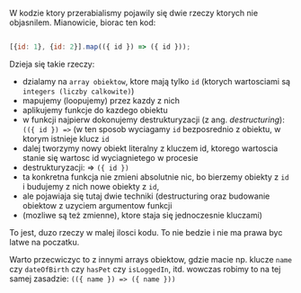 W kodzie ktory przerabialismy pojawily się dwie rzeczy ktorych nie objasnilem. Mianowicie, biorac ten kod:

```javascript

[{id: 1}, {id: 2}].map(({ id }) => ({ id }));

```
Dzieja się takie rzeczy:
- dzialamy na `array obiektow`, ktore mają tylko `id` (ktorych wartosciami są `integers (liczby calkowite)`)
- mapujemy (loopujemy) przez kazdy z nich
- aplikujemy funkcje do kazdego obiektu
- w funkcji najpierw dokonujemy destrukturyzacji (z ang. *destructuring*): `(({ id }) =>` (w ten sposob wyciagamy `id`
  bezposrednio z obiektu, w ktorym istnieje klucz `id`
- dalej tworzymy nowy obiekt literalny z kluczem id, ktorego wartoscia stanie się wartosc id wyciagnietego w procesie 
- destrukturyzacji: => `({ id })`
- ta konkretna funkcja nie zmieni absolutnie nic, bo bierzemy obiekty z `id` i budujemy z nich nowe obiekty z `id`, 
- ale pojawiaja się tutaj dwie techniki (destructuring oraz budowanie obiektow z uzyciem argumentow funkcji 
- (mozliwe są też zmienne), ktore staja się jednoczesnie kluczami)

To jest, duzo rzeczy w malej ilosci kodu.
To nie bedzie i nie ma prawa byc latwe na poczatku.

Warto przecwiczyc to z innymi arrays obiektow, gdzie macie np. klucze `name` czy `dateOfBirth` czy `hasPet` czy 
`isLoggedIn`, itd. wowczas robimy to na tej samej zasadzie: `(({ name }) => ({ name }))`
